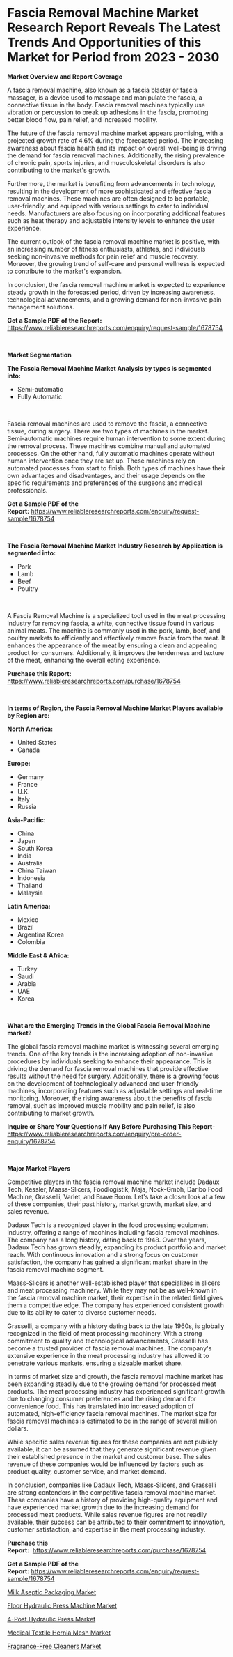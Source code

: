 <p><h1>Fascia Removal Machine Market Research Report Reveals The Latest Trends And Opportunities of this Market for Period from 2023 - 2030</h1></p><p><strong>Market Overview and Report Coverage</strong></p>
<p><p>A fascia removal machine, also known as a fascia blaster or fascia massager, is a device used to massage and manipulate the fascia, a connective tissue in the body. Fascia removal machines typically use vibration or percussion to break up adhesions in the fascia, promoting better blood flow, pain relief, and increased mobility.</p><p>The future of the fascia removal machine market appears promising, with a projected growth rate of 4.6% during the forecasted period. The increasing awareness about fascia health and its impact on overall well-being is driving the demand for fascia removal machines. Additionally, the rising prevalence of chronic pain, sports injuries, and musculoskeletal disorders is also contributing to the market's growth.</p><p>Furthermore, the market is benefiting from advancements in technology, resulting in the development of more sophisticated and effective fascia removal machines. These machines are often designed to be portable, user-friendly, and equipped with various settings to cater to individual needs. Manufacturers are also focusing on incorporating additional features such as heat therapy and adjustable intensity levels to enhance the user experience.</p><p>The current outlook of the fascia removal machine market is positive, with an increasing number of fitness enthusiasts, athletes, and individuals seeking non-invasive methods for pain relief and muscle recovery. Moreover, the growing trend of self-care and personal wellness is expected to contribute to the market's expansion.</p><p>In conclusion, the fascia removal machine market is expected to experience steady growth in the forecasted period, driven by increasing awareness, technological advancements, and a growing demand for non-invasive pain management solutions.</p></p>
<p><strong>Get a Sample PDF of the Report:</strong> <a href="https://www.reliableresearchreports.com/enquiry/request-sample/1678754">https://www.reliableresearchreports.com/enquiry/request-sample/1678754</a></p>
<p>&nbsp;</p>
<p><strong>Market Segmentation</strong></p>
<p><strong>The Fascia Removal Machine Market Analysis by types is segmented into:</strong></p>
<p><ul><li>Semi-automatic</li><li>Fully Automatic</li></ul></p>
<p>&nbsp;</p>
<p><p>Fascia removal machines are used to remove the fascia, a connective tissue, during surgery. There are two types of machines in the market. Semi-automatic machines require human intervention to some extent during the removal process. These machines combine manual and automated processes. On the other hand, fully automatic machines operate without human intervention once they are set up. These machines rely on automated processes from start to finish. Both types of machines have their own advantages and disadvantages, and their usage depends on the specific requirements and preferences of the surgeons and medical professionals.</p></p>
<p><strong>Get a Sample PDF of the Report:</strong>&nbsp;<a href="https://www.reliableresearchreports.com/enquiry/request-sample/1678754">https://www.reliableresearchreports.com/enquiry/request-sample/1678754</a></p>
<p>&nbsp;</p>
<p><strong>The Fascia Removal Machine Market Industry Research by Application is segmented into:</strong></p>
<p><ul><li>Pork</li><li>Lamb</li><li>Beef</li><li>Poultry</li></ul></p>
<p>&nbsp;</p>
<p><p>A Fascia Removal Machine is a specialized tool used in the meat processing industry for removing fascia, a white, connective tissue found in various animal meats. The machine is commonly used in the pork, lamb, beef, and poultry markets to efficiently and effectively remove fascia from the meat. It enhances the appearance of the meat by ensuring a clean and appealing product for consumers. Additionally, it improves the tenderness and texture of the meat, enhancing the overall eating experience.</p></p>
<p><strong>Purchase this Report:</strong>&nbsp; <a href="https://www.reliableresearchreports.com/purchase/1678754">https://www.reliableresearchreports.com/purchase/1678754</a></p>
<p>&nbsp;</p>
<p><strong>In terms of Region, the Fascia Removal Machine Market Players available by Region are:</strong></p>
<p>
    <p> <strong> North America: </strong>
        <ul>
            <li>United States</li>
            <li>Canada</li>
        </ul>
        </p> 
    <p> <strong> Europe: </strong>
        <ul>
            <li>Germany</li>
            <li>France</li>
            <li>U.K.</li>
            <li>Italy</li>
            <li>Russia</li>
        </ul>
        </p> 
    <p> <strong> Asia-Pacific: </strong>
        <ul>
            <li>China</li>
            <li>Japan</li>
            <li>South Korea</li>
            <li>India</li>
            <li>Australia</li>
            <li>China Taiwan</li>
            <li>Indonesia</li>
            <li>Thailand</li>
            <li>Malaysia</li>
        </ul>
        </p> 
    <p> <strong> Latin America: </strong>
        <ul>
            <li>Mexico</li>
            <li>Brazil</li>
            <li>Argentina Korea</li>
            <li>Colombia</li>
        </ul>
        </p> 
    <p> <strong> Middle East & Africa: </strong>
        <ul>
            <li>Turkey</li>
            <li>Saudi</li>
            <li>Arabia</li>
            <li>UAE</li>
            <li>Korea</li>
        </ul>
    </p>
    </p>
<p>&nbsp;</p>
<p><strong>What are the Emerging Trends in the Global Fascia Removal Machine market?</strong></p>
<p><p>The global fascia removal machine market is witnessing several emerging trends. One of the key trends is the increasing adoption of non-invasive procedures by individuals seeking to enhance their appearance. This is driving the demand for fascia removal machines that provide effective results without the need for surgery. Additionally, there is a growing focus on the development of technologically advanced and user-friendly machines, incorporating features such as adjustable settings and real-time monitoring. Moreover, the rising awareness about the benefits of fascia removal, such as improved muscle mobility and pain relief, is also contributing to market growth.</p></p>
<p><strong>Inquire or Share Your Questions If Any Before Purchasing This Report</strong>- <a href="https://www.reliableresearchreports.com/enquiry/pre-order-enquiry/1678754">https://www.reliableresearchreports.com/enquiry/pre-order-enquiry/1678754</a></p>
<p>&nbsp;</p>
<p><strong>Major Market Players</strong></p>
<p><p>Competitive players in the fascia removal machine market include Dadaux Tech, Kessler, Maass-Slicers, Foodlogistik, Maja, Nock-Gmbh, Daribo Food Machine, Grasselli, Varlet, and Brave Boom. Let's take a closer look at a few of these companies, their past history, market growth, market size, and sales revenue.</p><p>Dadaux Tech is a recognized player in the food processing equipment industry, offering a range of machines including fascia removal machines. The company has a long history, dating back to 1948. Over the years, Dadaux Tech has grown steadily, expanding its product portfolio and market reach. With continuous innovation and a strong focus on customer satisfaction, the company has gained a significant market share in the fascia removal machine segment.</p><p>Maass-Slicers is another well-established player that specializes in slicers and meat processing machinery. While they may not be as well-known in the fascia removal machine market, their expertise in the related field gives them a competitive edge. The company has experienced consistent growth due to its ability to cater to diverse customer needs.</p><p>Grasselli, a company with a history dating back to the late 1960s, is globally recognized in the field of meat processing machinery. With a strong commitment to quality and technological advancements, Grasselli has become a trusted provider of fascia removal machines. The company's extensive experience in the meat processing industry has allowed it to penetrate various markets, ensuring a sizeable market share.</p><p>In terms of market size and growth, the fascia removal machine market has been expanding steadily due to the growing demand for processed meat products. The meat processing industry has experienced significant growth due to changing consumer preferences and the rising demand for convenience food. This has translated into increased adoption of automated, high-efficiency fascia removal machines. The market size for fascia removal machines is estimated to be in the range of several million dollars.</p><p>While specific sales revenue figures for these companies are not publicly available, it can be assumed that they generate significant revenue given their established presence in the market and customer base. The sales revenue of these companies would be influenced by factors such as product quality, customer service, and market demand.</p><p>In conclusion, companies like Dadaux Tech, Maass-Slicers, and Grasselli are strong contenders in the competitive fascia removal machine market. These companies have a history of providing high-quality equipment and have experienced market growth due to the increasing demand for processed meat products. While sales revenue figures are not readily available, their success can be attributed to their commitment to innovation, customer satisfaction, and expertise in the meat processing industry.</p></p>
<p><strong>Purchase this Report:</strong>&nbsp;&nbsp;<a href="https://www.reliableresearchreports.com/purchase/1678754">https://www.reliableresearchreports.com/purchase/1678754</a></p>
<p></p>
<p><strong>Get a Sample PDF of the Report:</strong>&nbsp;<a href="https://www.reliableresearchreports.com/enquiry/request-sample/1678754">https://www.reliableresearchreports.com/enquiry/request-sample/1678754</a></p>
<p><p><a href="https://medium.com/@walterkutch/milk-aseptic-packaging-market-size-growth-forecast-2023-2030-120ab42acd9d">Milk Aseptic Packaging Market</a></p><p><a href="https://www.linkedin.com/pulse/floor-hydraulic-press-machine-market-challenges-opportunities-ouq0f/">Floor Hydraulic Press Machine Market</a></p><p><a href="https://www.linkedin.com/pulse/4-post-hydraulic-press-market-size-share-amp-trends-analysis-z9p8f/">4-Post Hydraulic Press Market</a></p><p><a href="https://github.com/amonskiyk/Market-Research-Report-List-1/blob/main/medical-textile-hernia-mesh-market.md">Medical Textile Hernia Mesh Market</a></p><p><a href="https://github.com/gaydyna/Market-Research-Report-List-1/blob/main/fragrance-free-cleaners-market.md">Fragrance-Free Cleaners Market</a></p></p>
